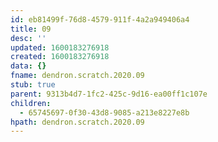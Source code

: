 ```yaml
---
id: eb81499f-76d8-4579-911f-4a2a949406a4
title: 09
desc: ''
updated: 1600183276918
created: 1600183276918
data: {}
fname: dendron.scratch.2020.09
stub: true
parent: 9313b4d7-1fc2-425c-9d16-ea00ff1c107e
children:
  - 65745697-0f30-43d8-9085-a213e8227e8b
hpath: dendron.scratch.2020.09
---
```


